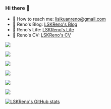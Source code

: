 ### Hi there 👋

<!--
**LSKReno/LSKReno** is a ✨ _special_ ✨ repository because its `README.md` (this file) appears on your GitHub profile.

Here are some ideas to get you started:

- 🔭 I’m currently working on ...
- 🌱 I’m currently learning ...
- 👯 I’m looking to collaborate on ...
- 🤔 I’m looking for help with ...
- 💬 Ask me about ...
- 📫 How to reach me: ...
- 😄 Pronouns: ...
- ⚡ Fun fact: ...
-->

- 📮 How to reach me: lisikuanreno@gmail.com
- 🐒 Reno's Blog: [LSKReno's Blog](https://reno-blog.vercel.app/)
- 🐒 Reno's Life: [LSKReno's Life](https://reno-life.vercel.app/)
- 🐒 Reno's CV: [LSKReno's CV](https://reno-cv.vercel.app/)

![](https://github-profile-trophy.vercel.app/?username=LSKReno&column=8&theme=radical&no-frame=true&no-bg=true)

![](https://github-profile-summary-cards.vercel.app/api/cards/profile-details?username=LSKReno&theme=solarized_dark)

![](https://github-profile-summary-cards.vercel.app/api/cards/repos-per-language?username=LSKReno&theme=solarized_dark)

![](https://github-profile-summary-cards.vercel.app/api/cards/most-commit-language?username=LSKReno&theme=solarized_dark)

![](https://github-profile-summary-cards.vercel.app/api/cards/stats?username=LSKReno&theme=solarized_dark)

![](https://github-profile-summary-cards.vercel.app/api/cards/productive-time?username=LSKReno&theme=solarized_dark)

[![LSKReno's GitHub stats](https://github-readme-stats.vercel.app/api?username=LSKReno&show_icons=true&theme=blueberry)](https://github.com/anuraghazra/github-readme-stats)
